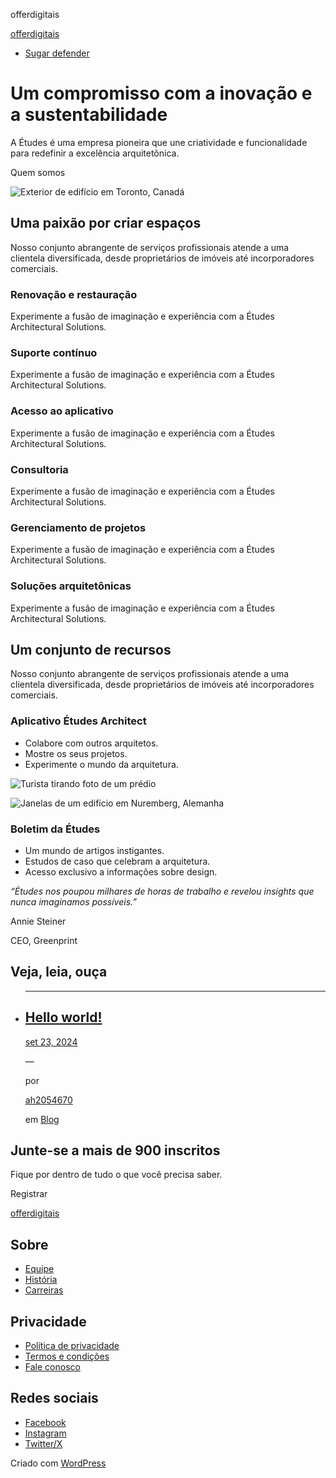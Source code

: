 offerdigitais



[offerdigitais](https://offerdigitais.shop)

+ [Sugar defender](https://offerdigitais.shop/sd/)



Um compromisso com a inovação e a sustentabilidade
==================================================

A Études é uma empresa pioneira que une criatividade e funcionalidade para redefinir a excelência arquitetônica.

Quem somos

![Exterior de edifício em Toronto, Canadá](https://offerdigitais.shop/wp-content/themes/twentytwentyfour/assets/images/building-exterior.webp)

Uma paixão por criar espaços
----------------------------

Nosso conjunto abrangente de serviços profissionais atende a uma clientela diversificada, desde proprietários de imóveis até incorporadores comerciais.

### Renovação e restauração

Experimente a fusão de imaginação e experiência com a Études Architectural Solutions.

### Suporte contínuo

Experimente a fusão de imaginação e experiência com a Études Architectural Solutions.

### Acesso ao aplicativo

Experimente a fusão de imaginação e experiência com a Études Architectural Solutions.

### Consultoria

Experimente a fusão de imaginação e experiência com a Études Architectural Solutions.

### Gerenciamento de projetos

Experimente a fusão de imaginação e experiência com a Études Architectural Solutions.

### Soluções arquitetônicas

Experimente a fusão de imaginação e experiência com a Études Architectural Solutions.

Um conjunto de recursos
-----------------------

Nosso conjunto abrangente de serviços profissionais atende a uma clientela diversificada, desde proprietários de imóveis até incorporadores comerciais.

### Aplicativo Études Architect

* Colabore com outros arquitetos.
* Mostre os seus projetos.
* Experimente o mundo da arquitetura.

![Turista tirando foto de um prédio](https://offerdigitais.shop/wp-content/themes/twentytwentyfour/assets/images/tourist-and-building.webp)

![Janelas de um edifício em Nuremberg, Alemanha](https://offerdigitais.shop/wp-content/themes/twentytwentyfour/assets/images/windows.webp)

### Boletim da Études

* Um mundo de artigos instigantes.
* Estudos de caso que celebram a arquitetura.
* Acesso exclusivo a informações sobre design.

*“Études nos poupou milhares de horas de trabalho e revelou insights que nunca imaginamos possíveis.”*

Annie Steiner

CEO, Greenprint

Veja, leia, ouça
----------------

* ---

  [Hello world!](https://offerdigitais.shop/hello-world/)
  -------------------------------------------------------

  [set 23, 2024](https://offerdigitais.shop/hello-world/)

  —

  por

  [ah2054670](https://offerdigitais.shop/author/ah2054670/)

  em [Blog](https://offerdigitais.shop/category/blog/)

Junte-se a mais de 900 inscritos
--------------------------------

Fique por dentro de tudo o que você precisa saber.

Registrar



[offerdigitais](https://offerdigitais.shop)

Sobre
-----

* [Equipe](#)
* [História](#)
* [Carreiras](#)

Privacidade
-----------

* [Política de privacidade](#)
* [Termos e condições](#)
* [Fale conosco](#)

Redes sociais
-------------

* [Facebook](#)
* [Instagram](#)
* [Twitter/X](#)

Criado com [WordPress](https://br.wordpress.org)